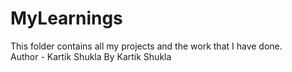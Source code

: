 # MyLearnings
This folder contains all my projects and the work that I have done.
<br>
Author - Kartik Shukla
By Kartik Shukla

